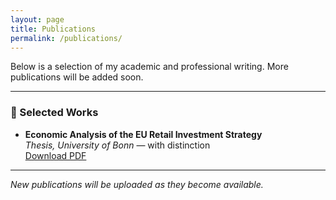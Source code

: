 ```yaml
---
layout: page
title: Publications
permalink: /publications/
---
```


Below is a selection of my academic and professional writing. More publications will be added soon.

---

### 📄 Selected Works

- **Economic Analysis of the EU Retail Investment Strategy**  
  *Thesis, University of Bonn* — with distinction  
  [Download PDF](/assets/pdfs/thesis.pdf)

---

*New publications will be uploaded as they become available.*
